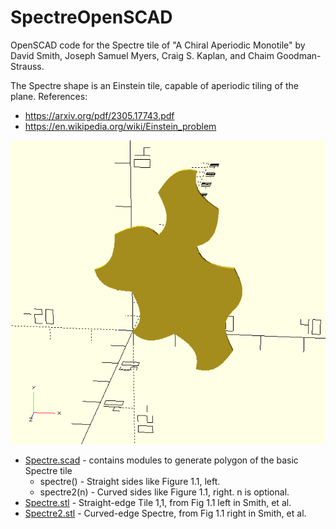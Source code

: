# SpectreOpenSCAD
OpenSCAD code for the Spectre tile of "A Chiral Aperiodic Monotile" by David Smith, Joseph Samuel Myers, Craig S. Kaplan, and Chaim Goodman-Strauss.

The Spectre shape is an Einstein tile, capable of aperiodic tiling of the plane.
References:
* https://arxiv.org/pdf/2305.17743.pdf
* https://en.wikipedia.org/wiki/Einstein_problem

![Image of the curved Spectre tile](Spectre2.png)

* [Spectre.scad](Spectre.scad) - contains modules to generate polygon of the basic Spectre tile
  * spectre() - Straight sides like Figure 1.1, left.
  * spectre2(n) - Curved sides like Figure 1.1, right.  n is optional.
* [Spectre.stl](Spectre.stl) - Straight-edge Tile 1,1, from Fig 1.1 left in Smith, et al.
* [Spectre2.stl](Spectre2.stl) - Curved-edge Spectre, from Fig 1.1 right in Smith, et al.
